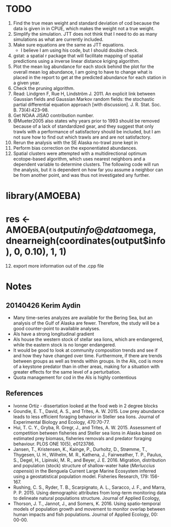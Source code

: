 # TODO

1. Find the true mean weight and standard deviation of cod because
the data is given in in CPUE, which makes the weight not a true weight.
2. Simplify the simulation. JTT does not think that I need to do as many simulations as what are currently included.
2. Make sure equations are the same as JTT equations.
   - I believe I am using his code, but I should double check.
3. gstat: a spatial r package that will facilitate mapping of spatial predictions
using a inverse linear distance kriging algorithm.
4. Plot the mean log abundance for each stock behind the plot for the overall mean log abundance,
I am going to have to change what is placed in the report to get at the predicted
abundance for each station in a given year.
5. Check the pruning algorithm.
6. Read: Lindgren F, Rue H, Lindström J. 2011.
An explicit link between Gaussian fields and Gaussian Markov random fields:
the stochastic partial differential equation approach [with discussion]. J. R. Stat. Soc. B. 73(4):423–98.
7. Get NOAA JISAO contribution number.
8. @Mueter2005 also states why years prior to 1993 should be removed
because of a lack of standardized gear, and they suggest that
only trawls with a performance of satisfactory should be included, but I am
not sure how to find out which trawls are and are not satisfactory.
9. Rerun the analysis with the SE Alaska no-trawl zone kept in
10. Perform bias correction on the exponentiated abundances.
11. Spatial clusters were attempted with a multidirectional optimum ecotope-based algorithm,
which uses nearest neighbors and a dependent variable to determine clusters.
The following code will run the analysis, but it is dependent on how far
you assume a neighbor can be from another point, and was thus not investigated any further.
# library(AMOEBA)
# res <- AMOEBA(output$info@data$omega, dnearneigh(coordinates(output$info), 0, 0.10), 1, 1)
12. export more information out of the .cpp file

# Notes

## 20140426 Kerim Aydin
* Many time-series analyzes are available for the Bering Sea, but an analysis of the Gulf of Alaska are fewer. Therefore, the study will be a good counter-point to available analyses.
* AIs have a strong longitudinal gradient
* AIs house the western stock of stellar sea lions, which are endangered, while the eastern stock is no longer endangered.
* It would be good to look at community composition trends and see if and how they have changed over time. Furthermore, if there are trends between groups as well as trends within groups. In the AIs, cod is more of a keystone predator than in other areas, making for a situation with greater effects for the same level of a perturbation.
* Quota management for cod in the AIs is highly contentious

## References
* Ivonne Ortiz - dissertation looked at the food web in 2 degree blocks
* Goundie, E. T., David, A. S., and Trites, A. W. 2015. Low prey abundance leads to less efficient foraging behavior in Steller sea lions. Journal of Experimental Biology and Ecology, 470:70-77.
* Hui, T. C. Y., Gryba, R. Gregr, J., and Trites, A. W. 2015. Assessment of competition between fisheries and Steller sea lions in Alaska based on estimated prey biomass, fisheries removals and predator foraging behaviour. PLOS ONE 10(5), e0123786.
* Jansen, T., Kristensen, K., Kainge, P., Durholtz, D., Strømme, T., Thygesen, U. H., Wilhelm, M. R., Kathena, J., Fairweather, T. P., Paulus, S., Degel, H., Lipinski, M. R., and Beyer, J. E. 2016. Migration, distribution and population (stock) structure of shallow-water hake (*Merluccius capensis*) in the Benguela Current Large Marine Ecosystem inferred using a geostatistical population model. Fisheries Research, 179: 156-167.
* Rushing, C. S., Ryder, T. B., Scarpignato, A. L., Saracco, J. F., and Marra, P. P. 2015. Using demographic attributes from long-term monitoring data to delineate natural populations structure. Journal of Applied Ecology,
* Thorson, J. T., Jannot, J., and Somers, K. 2016. Using spatio-temporal models of population growth and movement to monitor overlap between human impacts and fish populations. Journal of Applied Ecology, 00: 00-00.



